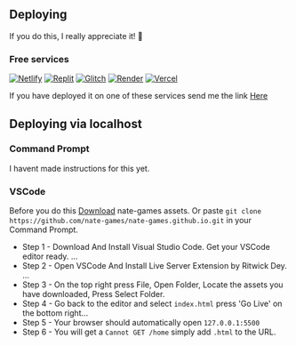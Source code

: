 ## Deploying
If you do this, I really appreciate it! 🙏
### Free services

<a href="https://app.netlify.com/start"><img src="https://www.netlify.com/img/deploy/button.svg" alt="Netlify" /></a>
<a href="https://replit.com/@nate-games/nate-games?v=1"><img src="https://raw.githubusercontent.com/BinBashBanana/deploy-buttons/master/buttons/remade/replit.svg" alt="Replit" /></a>
<a href="https://glitch.com/edit/#!/import/github/nate-games/nate-games.github.io"><img src="https://camo.githubusercontent.com/b9ed2c6d05789a49ac411c259b7659ac0cfa03386be74f91fe6636420115ce98/68747470733a2f2f62696e6261736862616e616e612e6769746875622e696f2f6465706c6f792d627574746f6e732f627574746f6e732f72656d6164652f676c697463682e737667" alt="Glitch" /></a>
<a href="https://dashboard.render.com/select-repo?type=web"><img src="https://camo.githubusercontent.com/f893a13ee397f1e5dfc5f4ae1280a4667ba61e2ee623a0c688436f61523431c5/68747470733a2f2f62696e6261736862616e616e612e6769746875622e696f2f6465706c6f792d627574746f6e732f627574746f6e732f72656d6164652f72656e6465722e737667" alt="Render" /></a>
<a href="https://vercel.com/new/clone?repository-url=https://github.com/nate-games/nate-games.github.io"><img src="https://vercel.com/button" alt="Vercel" /></a>

If you have deployed it on one of these services send me the link [Here](https://docs.google.com/forms/d/e/1FAIpQLSeHFEk4rR1r98SnzdBStOPvv4zAr2OG-RkuajaafaFumVeHlQ/viewform)

## Deploying via localhost

### Command Prompt
I havent made instructions for this yet.
### VSCode
Before you do this [Download](https://github.com/nate-games/nate-games.github.io/archive/refs/heads/main.zip) nate-games assets. 
Or paste ```git clone https://github.com/nate-games/nate-games.github.io.git``` in your Command Prompt.
- Step 1 - Download And Install Visual Studio Code. Get your VSCode editor ready. ...
- Step 2 - Open VSCode And Install Live Server Extension by Ritwick Dey. ...
- Step 3 - On the top right press File, Open Folder, Locate the assets you have downloaded, Press Select Folder.
- Step 4 - Go back to the editor and select ``index.html`` press 'Go Live' on the bottom right...
- Step 5 - Your browser should automatically open ``127.0.0.1:5500``
- Step 6 - You will get a ``Cannot GET /home`` simply add ``.html`` to the URL.
